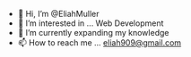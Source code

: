 - 👋 Hi, I’m @EliahMuller
- 👀 I’m interested in ... Web Development
- 🌱 I’m currently expanding my knowledge
- 📫 How to reach me ... eliah909@gmail.com

<!---
EliahMuller/EliahMuller is a ✨ special ✨ repository because its `README.md` (this file) appears on your GitHub profile.
You can click the Preview link to take a look at your changes.
--->

